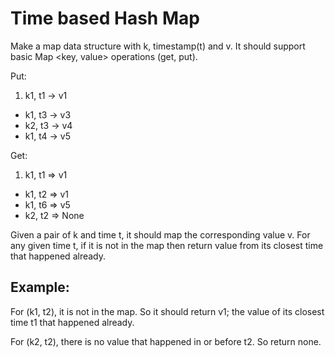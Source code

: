 # Time based Hash Map

Make a map data structure with k, timestamp(t) and v. It should support basic Map <key, value> operations (get, put).

Put:

1. k1, t1 -> v1
+ k1, t3 -> v3
+ k2, t3 -> v4
+ k1, t4 -> v5

Get:

1. k1, t1 => v1
+ k1, t2 => v1
+ k1, t6 => v5
+ k2, t2 => None

Given a pair of k and time t, it should map the corresponding value v. 
For any given time t, if it is not in the map then return value from its closest time that happened already.

## Example:

For (k1, t2), it is not in the map. So it should return v1; the value of its closest time t1 that happened already.

For (k2, t2), there is no value that happened in or before t2. So return none.
